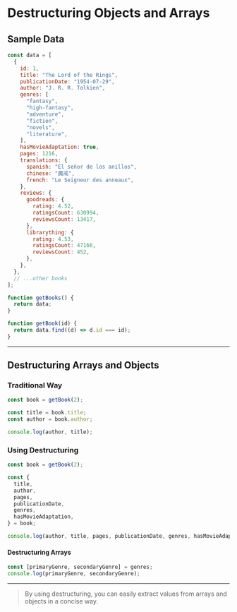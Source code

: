 # Destructuring Objects and Arrays

## Sample Data

```js
const data = [
  {
    id: 1,
    title: "The Lord of the Rings",
    publicationDate: "1954-07-29",
    author: "J. R. R. Tolkien",
    genres: [
      "fantasy",
      "high-fantasy",
      "adventure",
      "fiction",
      "novels",
      "literature",
    ],
    hasMovieAdaptation: true,
    pages: 1216,
    translations: {
      spanish: "El señor de los anillos",
      chinese: "魔戒",
      french: "Le Seigneur des anneaux",
    },
    reviews: {
      goodreads: {
        rating: 4.52,
        ratingsCount: 630994,
        reviewsCount: 13417,
      },
      librarything: {
        rating: 4.53,
        ratingsCount: 47166,
        reviewsCount: 452,
      },
    },
  },
  // ...other books
];
```

```js
function getBooks() {
  return data;
}

function getBook(id) {
  return data.find((d) => d.id === id);
}
```

---

## Destructuring Arrays and Objects

### Traditional Way

```js
const book = getBook(2);

const title = book.title;
const author = book.author;

console.log(author, title);
```

### Using Destructuring

```js
const book = getBook(2);

const {
  title,
  author,
  pages,
  publicationDate,
  genres,
  hasMovieAdaptation,
} = book;

console.log(author, title, pages, publicationDate, genres, hasMovieAdaptation);
```

#### Destructuring Arrays

```js
const [primaryGenre, secondaryGenre] = genres;
console.log(primaryGenre, secondaryGenre);
```

---

> By using destructuring, you can easily extract values from arrays and objects in a concise way.
